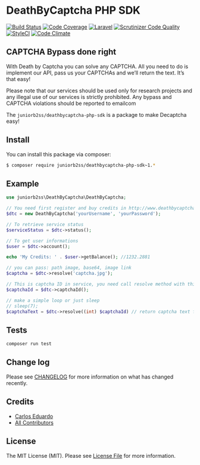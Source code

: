 # DeathByCaptcha PHP SDK

[![Build Status](https://travis-ci.org/juniorb2ss/deathbycaptcha-php-sdk.svg?branch=master)](https://travis-ci.org/juniorb2ss/deathbycaptcha-php-sdk) [![Code Coverage](https://scrutinizer-ci.com/g/juniorb2ss/deathbycaptcha-php-sdk/badges/coverage.png?b=master)](https://scrutinizer-ci.com/g/juniorb2ss/deathbycaptcha-php-sdk/?branch=master) [![Laravel](https://img.shields.io/badge/Laravel-5.*-green.svg)](https://laravel.com) [![Scrutinizer Code Quality](https://scrutinizer-ci.com/g/juniorb2ss/deathbycaptcha-php-sdk/badges/quality-score.png?b=master)](https://scrutinizer-ci.com/g/juniorb2ss/deathbycaptcha-php-sdk/?branch=master) [![StyleCI](https://styleci.io/repos/99140491/shield?branch=master)](https://styleci.io/repos/84957945) [![Code Climate](https://codeclimate.com/github/juniorb2ss/deathbycaptcha-php-sdk/badges/gpa.svg)](https://codeclimate.com/github/juniorb2ss/deathbycaptcha-php-sdk)

## CAPTCHA Bypass done right

With Death by Captcha you can solve any CAPTCHA. All you need to do is implement our API, pass us your CAPTCHAs and we’ll return the text. It’s that easy!

Please note that our services should be used only for research projects and any illegal use of our services is strictly prohibited. Any bypass and CAPTCHA violations should be reported to  emailcom

The `juniorb2ss/deathbycaptcha-php-sdk` is a package to make Decaptcha easy!

## Install

You can install this package via composer:

``` bash
$ composer require juniorb2ss/deathbycaptcha-php-sdk~1.*
```

## Example
```php
use juniorb2ss\DeathByCaptcha\DeathByCaptcha;

// You need first register and buy credits in http://www.deathbycaptcha.com
$dtc = new DeathByCaptcha('yourUsername', 'yourPassword');

// To retrieve service status
$serviceStatus = $dtc->status();

// To get user informations
$user = $dtc->account();

echo 'My Credits: ' . $user->getBalance(); //1232.2881

// you can pass: path image, base64, image link
$captcha = $dtc->resolve('captcha.jpg');

// This is captcha ID in service, you need call resolve method with this ID seconds later.
$captchaId = $dtc->captchaId();

// make a simple loop or just sleep
// sleep(7);
$captchaText = $dtc->resolve((int) $captchaId) // return captcha text for human
```

## Tests

```bash
composer run test
```

## Change log

Please see [CHANGELOG](CHANGELOG.md) for more information on what has changed recently.

## Credits

- [Carlos Eduardo](https://github.com/juniorb2ss)
- [All Contributors](../../contributors)

## License

The MIT License (MIT). Please see [License File](LICENSE.md) for more information.